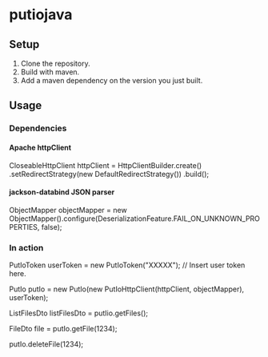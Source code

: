 # putiojava

## Setup

1. Clone the repository.
2. Build with maven.
3. Add a maven dependency on the version you just built.

## Usage
### Dependencies
#### Apache httpClient
CloseableHttpClient httpClient = HttpClientBuilder.create()
               .setRedirectStrategy(new DefaultRedirectStrategy())
               .build();


#### jackson-databind JSON parser
ObjectMapper objectMapper = new ObjectMapper().configure(DeserializationFeature.FAIL_ON_UNKNOWN_PROPERTIES, false);



### In action
PutIoToken userToken = new PutIoToken("XXXXX"); // Insert user token here.

PutIo putIo = new PutIo(new PutIoHttpClient(httpClient, objectMapper), userToken);


ListFilesDto listFilesDto = putIio.getFiles();

FileDto file = putIo.getFile(1234);

putIo.deleteFile(1234);

